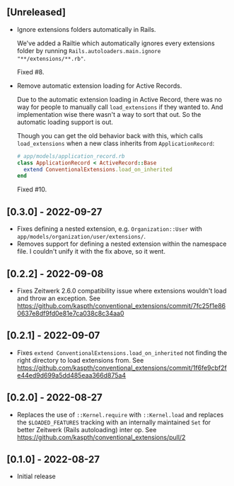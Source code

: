 ## [Unreleased]

- Ignore extensions folders automatically in Rails.

  We've added a Railtie which automatically ignores every extensions folder by running `Rails.autoloaders.main.ignore "**/extensions/**.rb"`.

  Fixed #8.

- Remove automatic extension loading for Active Records.

  Due to the automatic extension loading in Active Record, there was no way for people to manually call `load_extensions` if they wanted to. And implementation wise there wasn't a way to sort that out. So the automatic loading support is out.

  Though you can get the old behavior back with this, which calls `load_extensions` when a new class inherits from `ApplicationRecord`:

  ```ruby
  # app/models/application_record.rb
  class ApplicationRecord < ActiveRecord::Base
    extend ConventionalExtensions.load_on_inherited
  end
  ```

  Fixed #10.

## [0.3.0] - 2022-09-27

- Fixes defining a nested extension, e.g. `Organization::User` with `app/models/organization/user/extensions/`.
- Removes support for defining a nested extension within the namespace file. I couldn't unify it with the fix above, so it went.

## [0.2.2] - 2022-09-08

- Fixes Zeitwerk 2.6.0 compatibility issue where extensions wouldn't load and throw an exception. See https://github.com/kaspth/conventional_extensions/commit/7fc25f1e860637e8df9fd0e81e7ca038c8c34aa0

## [0.2.1] - 2022-09-07

- Fixes `extend ConventionalExtensions.load_on_inherited` not finding the right directory to load extensions from. See https://github.com/kaspth/conventional_extensions/commit/1f6fe9cbf2fe44ed9d699a5dd485eaa366d875a4

## [0.2.0] - 2022-08-27

- Replaces the use of `::Kernel.require` with `::Kernel.load` and replaces the `$LOADED_FEATURES` tracking with an internally maintained `Set` for better Zeitwerk (Rails autoloading) inter op. See https://github.com/kaspth/conventional_extensions/pull/2

## [0.1.0] - 2022-08-27

- Initial release
